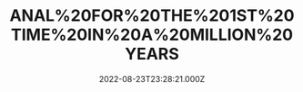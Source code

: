 ---
title: "ANAL%20FOR%20THE%201ST%20TIME%20IN%20A%20MILLION%20YEARS"
videoSrc: https://f000.backblazeb2.com/file/futureporn/2022-08-23.mp4
videoSrcHash: bafybeieuhyr5zmmtv5ofykxzbrg2wjoyl6mbrcwgaylg43jdiswt6tl73m?filename=projektmelody-chaturbate-20220823T232821Z-source.mp4
video720Hash: 
video480Hash: 
video360Hash: 
video240Hash: bafybeiaag527brovp33ha6qp4hhh2q44bfpdbvmyc4d26m2fw5gddsadgi?filename=projektmelody-chaturbate-20220823T232821Z-240p.mp4
thinHash: 
thiccHash: bafkreigdmjd7gjpxnj7bn4a3e7mekpzhx53wqrsfjbwbgok37todlsq2p4?filename=20220823T232821Z-thicc.jpg
announceTitle: "I%20wasn%27t%20gonna%20make%20an%20anal%20joke%2C%20buttfuckit"
announceUrl: https://twitter.com/ProjektMelody/status/1562220295683014657
date: 2022-08-23T23:28:21.000Z
note: 
video240TmpFilePath: 
tmpFilePath: /root/2022-08-23.mp4
layout: layouts/vod.njk
tags:
---